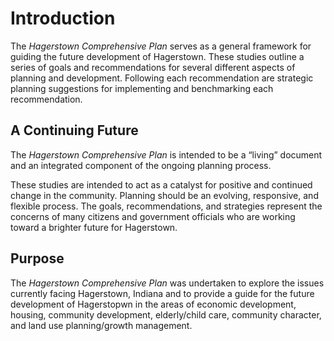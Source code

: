 # Introduction

The *Hagerstown Comprehensive Plan* serves as a general framework for guiding the future development of Hagerstown. These studies outline a series of goals and recommendations for several different aspects of planning and development. Following each recommendation are strategic planning suggestions for implementing and benchmarking each recommendation.

## A Continuing Future

The *Hagerstown Comprehensive Plan* is intended to be a “living” document and an integrated component of the ongoing planning process.

These studies are intended to act as a catalyst for positive and continued change in the community. Planning should be an evolving, responsive, and flexible process. The goals, recommendations, and strategies represent the concerns of many citizens and government officials who are working toward a brighter future for Hagerstown.

## Purpose

The *Hagerstown Comprehensive Plan* was undertaken to explore the issues currently facing Hagerstown, Indiana and to provide a guide for the future development of Hagerstopwn in the areas of economic development, housing, community development, elderly/child care, community character, and land use planning/growth management.
